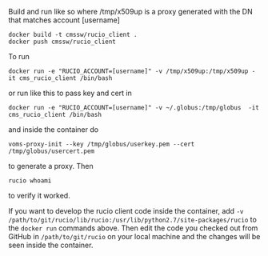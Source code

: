 Build and run like so where /tmp/x509up is a proxy generated with the DN that matches account [username]

    docker build -t cmssw/rucio_client .
    docker push cmssw/rucio_client
    
To run

```docker run -e "RUCIO_ACCOUNT=[username]" -v /tmp/x509up:/tmp/x509up -it cms_rucio_client /bin/bash```

or run like this to pass key and cert in

```docker run -e "RUCIO_ACCOUNT=[username]" -v ~/.globus:/tmp/globus  -it cms_rucio_client /bin/bash```

and inside the container do

```voms-proxy-init --key /tmp/globus/userkey.pem --cert /tmp/globus/usercert.pem```

to generate a proxy. Then

```rucio whoami```

to verify it worked.

If you want to develop the rucio client code inside the container, add ```-v /path/to/git/rucio/lib/rucio:/usr/lib/python2.7/site-packages/rucio```
to the ```docker run``` commands above. Then edit the code you checked out from GitHub in ```/path/to/git/rucio```
on your local machine and the changes will be seen inside the container.
